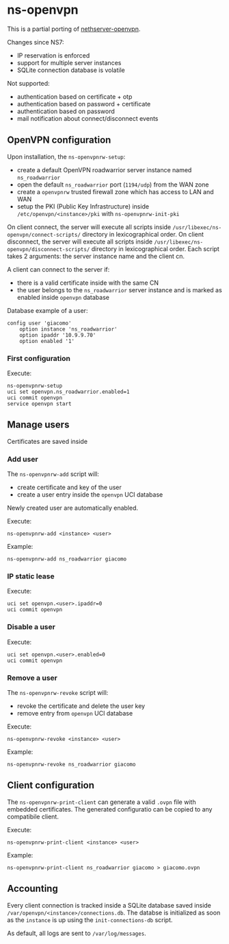 # ns-openvpn

This is a partial porting of [nethserver-openvpn](https://github.com/NethServer/nethserver-openvpn/).

Changes since NS7:

- IP reservation is enforced
- support for multiple server instances
- SQLite connection database is volatile

Not supported:

- authentication based on certificate + otp
- authentication based on password + certificate
- authentication based on password
- mail notification about connect/disconnect events

## OpenVPN configuration

Upon installation, the `ns-openvpnrw-setup`:

- create a default OpenVPN roadwarrior server instance named `ns_roadwarrior`
- open the default `ns_roadwarrior` port (`1194/udp`) from the WAN zone
- create a `openvpnrw` trusted firewall zone which has access to LAN and WAN
- setup the PKI (Public Key Infrastructure) inside `/etc/openvpn/<instance>/pki` with `ns-openvpnrw-init-pki`

On client connect, the server will execute all scripts inside `/usr/libexec/ns-openvpn/connect-scripts/` directory in lexicographical order.
On client disconnect, the server will execute all scripts inside `/usr/libexec/ns-openvpn/disconnect-scripts/` directory in lexicographical order.
Each script takes 2 arguments: the server instance name and the client cn.

A client can connect to the server if:

- there is a valid certificate inside with the same CN
- the user belongs to the `ns_roadwarrior` server instance and is marked as enabled inside `openvpn` database

Database example of a user:
```
config user 'giacomo'
	option instance 'ns_roadwarrior'
	option ipaddr '10.9.9.70'
	option enabled '1'
```

### First configuration

Execute:
```
ns-openvpnrw-setup
uci set openvpn.ns_roadwarrior.enabled=1
uci commit openvpn
service openvpn start
```

## Manage users

Certificates are saved inside

### Add user

The `ns-openvpnrw-add` script will:

- create certificate and key of the user
- create a user entry inside the `openvpn` UCI database

Newly created user are automatically enabled.

Execute:
```
ns-openvpnrw-add <instance> <user>
```

Example:
```
ns-openvpnrw-add ns_roadwarrior giacomo
```

### IP static lease

Execute:
```
uci set openvpn.<user>.ipaddr=0
uci commit openvpn
```

### Disable a user

Execute:
```
uci set openvpn.<user>.enabled=0
uci commit openvpn
```
### Remove a user

The `ns-openvpnrw-revoke` script will:

- revoke the certificate and delete the user key
- remove entry from `openvpn` UCI database

Execute:
```
ns-openvpnrw-revoke <instance> <user>
```

Example:
```
ns-openvpnrw-revoke ns_roadwarrior giacomo
```

## Client configuration

The `ns-openvpnrw-print-client` can generate a valid `.ovpn` file with embedded certificates.
The generated configuratio can be copied to any compatibile client.

Execute:
```
ns-openvpnrw-print-client <instance> <user>
```

Example:
```
ns-openvpnrw-print-client ns_roadwarrior giacomo > giacomo.ovpn
```

## Accounting

Every client connection is tracked inside a SQLite database saved inside `/var/openvpn/<instance>/connections.db`.
The databse is initialized as soon as the `instance` is up using the `init-connections-db` script.

As default, all logs are sent to `/var/log/messages`.
